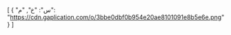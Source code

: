 [
  {
    "س": "خ",
    "م": "https://cdn.gaplication.com/o/3bbe0dbf0b954e20ae8101091e8b5e6e.png"
  }
]
